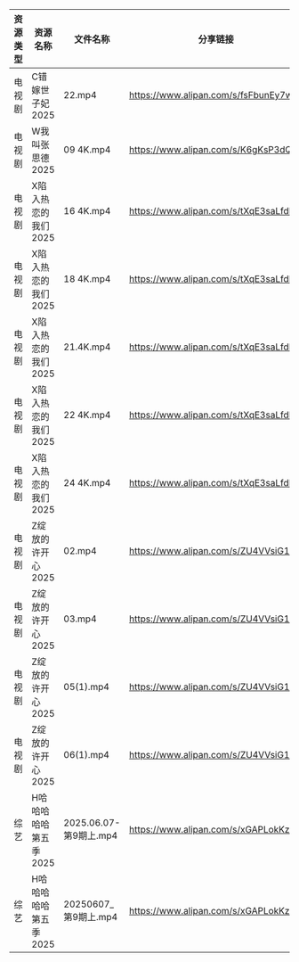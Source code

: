 | 资源类型 | 资源名称          | 文件名称                | 分享链接                                 | 更新时间                |
| ---- | ------------- | ------------------- | ------------------------------------ | ------------------- |
| 电视剧  | C错嫁世子妃2025    | 22.mp4              | https://www.alipan.com/s/fsFbunEy7wg | 2025-06-07 14:05:14 |
| 电视剧  | W我叫张思德2025    | 09 4K.mp4           | https://www.alipan.com/s/K6gKsP3dQ5J | 2025-06-07 13:05:46 |
| 电视剧  | X陷入热恋的我们2025  | 16 4K.mp4           | https://www.alipan.com/s/tXqE3saLfdb | 2025-06-07 13:06:00 |
| 电视剧  | X陷入热恋的我们2025  | 18 4K.mp4           | https://www.alipan.com/s/tXqE3saLfdb | 2025-06-07 13:06:00 |
| 电视剧  | X陷入热恋的我们2025  | 21.4K.mp4           | https://www.alipan.com/s/tXqE3saLfdb | 2025-06-07 13:05:59 |
| 电视剧  | X陷入热恋的我们2025  | 22 4K.mp4           | https://www.alipan.com/s/tXqE3saLfdb | 2025-06-07 13:05:59 |
| 电视剧  | X陷入热恋的我们2025  | 24 4K.mp4           | https://www.alipan.com/s/tXqE3saLfdb | 2025-06-07 13:05:58 |
| 电视剧  | Z绽放的许开心2025   | 02.mp4              | https://www.alipan.com/s/ZU4VVsiG1J9 | 2025-06-07 13:06:13 |
| 电视剧  | Z绽放的许开心2025   | 03.mp4              | https://www.alipan.com/s/ZU4VVsiG1J9 | 2025-06-07 13:06:13 |
| 电视剧  | Z绽放的许开心2025   | 05(1).mp4           | https://www.alipan.com/s/ZU4VVsiG1J9 | 2025-06-07 13:06:12 |
| 电视剧  | Z绽放的许开心2025   | 06(1).mp4           | https://www.alipan.com/s/ZU4VVsiG1J9 | 2025-06-07 13:06:12 |
| 综艺   | H哈哈哈哈哈第五季2025 | 2025.06.07-第9期上.mp4 | https://www.alipan.com/s/xGAPLokKzoj | 2025-06-07 13:06:32 |
| 综艺   | H哈哈哈哈哈第五季2025 | 20250607_第9期上.mp4   | https://www.alipan.com/s/xGAPLokKzoj | 2025-06-07 14:06:29 |
